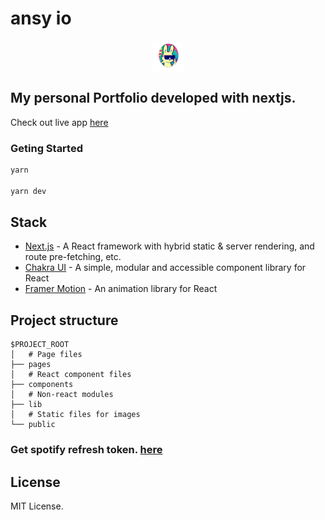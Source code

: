 # ansy io

<p align="left">
<p align="center">
<a target="blank"><img align="center" src="./public/favicon.ico" alt="Infamous-Date-355" height="50" width="50" /></a></p>
</p>
<!-- [https://](https://) -->

## My personal Portfolio developed with nextjs.

Check out live app [here](https://ansy-io.vercel.app/)

### Geting Started

```bash
yarn

yarn dev

```

## Stack

- [Next.js](https://nextjs.org/) - A React framework with hybrid static & server rendering, and route pre-fetching, etc.
- [Chakra UI](https://chakra-ui.com/) - A simple, modular and accessible component library for React
- [Framer Motion](https://www.framer.com/motion/) - An animation library for React

## Project structure

```
$PROJECT_ROOT
│   # Page files
├── pages
│   # React component files
├── components
│   # Non-react modules
├── lib
│   # Static files for images
└── public
```

### Get spotify refresh token. [here](https://alecchen.dev/spotify-refresh-token/)

## License

MIT License.
